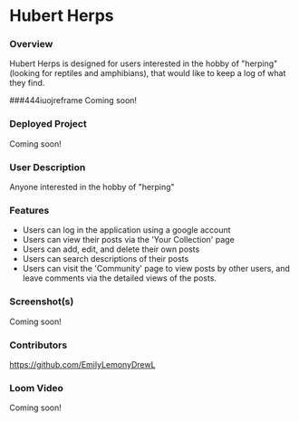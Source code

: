 # Hubert Herps

### Overview
Hubert Herps is designed for users interested in the hobby of "herping" (looking for reptiles and amphibians), that would like to keep a log of what they find.

###444iuojreframe
Coming soon!

### Deployed Project
Coming soon!

### User Description
Anyone interested in the hobby of "herping"

### Features
- Users can log in the application using a google account
- Users can view their posts via the 'Your Collection' page
- Users can add, edit, and delete their own posts
- Users can search descriptions of their posts
- Users can visit the 'Community' page to view posts by other users, and leave comments via the detailed views of the posts.

### Screenshot(s)
Coming soon!

### Contributors
https://github.com/EmilyLemonyDrewL

### Loom Video
Coming soon!
